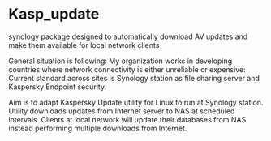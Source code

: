 # Kasp_update
synology package designed to automatically download AV updates and make them available for local network clients

General situation is following: My organization works in developing countries where network connectivity is either unreliable or expensive:
Current standard across sites is Synology station as file sharing server and Kaspersky Endpoint security.

Aim is to adapt Kaspersky Update utility for Linux to run at Synology station.
Utility downloads updates from Internet server to NAS at scheduled intervals.
Clients at local network will update their databases from NAS instead performing multiple downloads from Internet.
